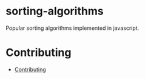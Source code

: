 # sorting-algorithms
Popular sorting algorithms implemented in javascript.

# Contributing

* [Contributing](https://github.com/narekhovhannisyan/sorting-algorithms/blob/master/CONTRIBUTING.md)
